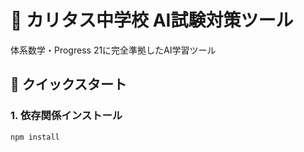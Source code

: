 # 🤖 カリタス中学校 AI試験対策ツール

体系数学・Progress 21に完全準拠したAI学習ツール

## 🚀 クイックスタート

### 1. 依存関係インストール
```bash
npm install
